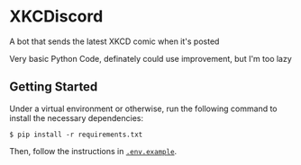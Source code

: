 # XKCDiscord
A bot that sends the latest XKCD comic when it's posted

Very basic Python Code, definately could use improvement, but I'm too lazy

## Getting Started

Under a virtual environment or otherwise, run the following command to install the necessary dependencies:

```console
$ pip install -r requirements.txt
```

Then, follow the instructions in [`.env.example`](./.env.example).
